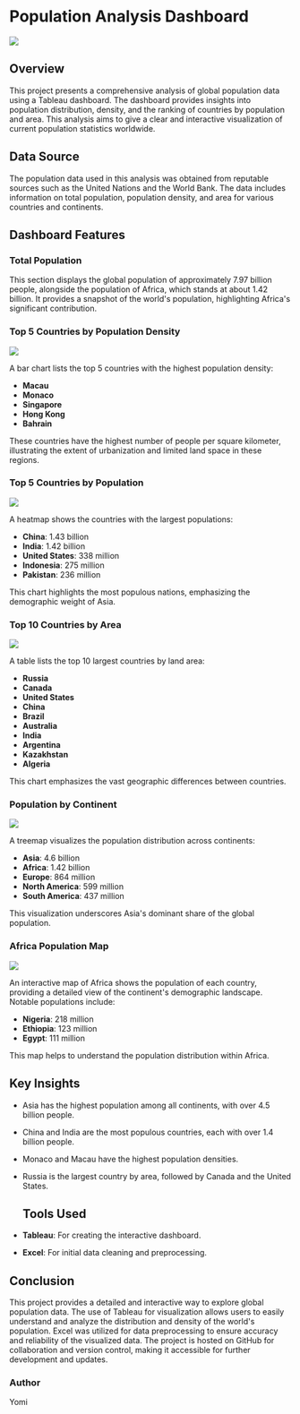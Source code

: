 # Population Analysis Dashboard

![](https://github.com/Yomi-F/POPULATION-DASHBOARD/blob/main/POPULATION%20ANALYSIS%20DASHBOARD.png)


## Overview

This project presents a comprehensive analysis of global population data using a Tableau dashboard. The dashboard provides insights into population distribution, density, and the ranking of countries by population and area. This analysis aims to give a clear and interactive visualization of current population statistics worldwide.


## Data Source

The population data used in this analysis was obtained from reputable sources such as the United Nations and the World Bank. The data includes information on total population, population density, and area for various countries and continents.

## Dashboard Features

### Total Population

This section displays the global population of approximately 7.97 billion people, alongside the population of Africa, which stands at about 1.42 billion. It provides a snapshot of the world's population, highlighting Africa's significant contribution.

### Top 5 Countries by Population Density


![](https://github.com/Yomi-F/POPULATION-DASHBOARD/blob/main/TOP%205%20COUNTRIES%20BY%20POP%20DENSITY.png)


A bar chart lists the top 5 countries with the highest population density:
- **Macau**
- **Monaco**
- **Singapore**
- **Hong Kong**
- **Bahrain**

These countries have the highest number of people per square kilometer, illustrating the extent of urbanization and limited land space in these regions.

### Top 5 Countries by Population

![](https://github.com/Yomi-F/POPULATION-DASHBOARD/blob/main/TOP%205%20COUNTRIES%20BY%20POPULATION.png)

A heatmap shows the countries with the largest populations:
- **China**: 1.43 billion
- **India**: 1.42 billion
- **United States**: 338 million
- **Indonesia**: 275 million
- **Pakistan**: 236 million

This chart highlights the most populous nations, emphasizing the demographic weight of Asia.

### Top 10 Countries by Area

![](https://github.com/Yomi-F/POPULATION-DASHBOARD/blob/main/TOP%2010%20COUNTRIES%20BY%20AREA.png)

A table lists the top 10 largest countries by land area:
- **Russia**
- **Canada**
- **United States**
- **China**
- **Brazil**
- **Australia**
- **India**
- **Argentina**
- **Kazakhstan**
- **Algeria**

This chart emphasizes the vast geographic differences between countries.

### Population by Continent

![](https://github.com/Yomi-F/POPULATION-DASHBOARD/blob/main/POPULATION%20BY%20CONTINENT.png)

A treemap visualizes the population distribution across continents:
- **Asia**: 4.6 billion
- **Africa**: 1.42 billion
- **Europe**: 864 million
- **North America**: 599 million
- **South America**: 437 million

This visualization underscores Asia's dominant share of the global population.

### Africa Population Map

![](https://github.com/Yomi-F/POPULATION-DASHBOARD/blob/main/AFRICA'S%20POPULATION%20.png)

An interactive map of Africa shows the population of each country, providing a detailed view of the continent's demographic landscape. Notable populations include:
- **Nigeria**: 218 million
- **Ethiopia**: 123 million
- **Egypt**: 111 million

This map helps to understand the population distribution within Africa.


## Key Insights

- Asia has the highest population among all continents, with over 4.5 billion people.
- China and India are the most populous countries, each with over 1.4 billion people.
- Monaco and Macau have the highest population densities.
- Russia is the largest country by area, followed by Canada and the United States.

  ## Tools Used

- **Tableau**: For creating the interactive dashboard.
- **Excel**: For initial data cleaning and preprocessing.


## Conclusion

This project provides a detailed and interactive way to explore global population data. The use of Tableau for visualization allows users to easily understand and analyze the distribution and density of the world's population. Excel was utilized for data preprocessing to ensure accuracy and reliability of the visualized data. The project is hosted on GitHub for collaboration and version control, making it accessible for further development and updates.



### Author
Yomi
